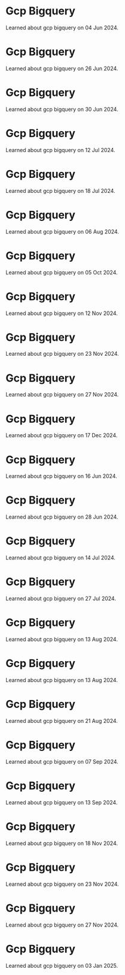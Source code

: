 # Gcp Bigquery
Learned about gcp bigquery on 04 Jun 2024.

# Gcp Bigquery
Learned about gcp bigquery on 26 Jun 2024.

# Gcp Bigquery
Learned about gcp bigquery on 30 Jun 2024.

# Gcp Bigquery
Learned about gcp bigquery on 12 Jul 2024.

# Gcp Bigquery
Learned about gcp bigquery on 18 Jul 2024.

# Gcp Bigquery
Learned about gcp bigquery on 06 Aug 2024.

# Gcp Bigquery
Learned about gcp bigquery on 05 Oct 2024.

# Gcp Bigquery
Learned about gcp bigquery on 12 Nov 2024.

# Gcp Bigquery
Learned about gcp bigquery on 23 Nov 2024.

# Gcp Bigquery
Learned about gcp bigquery on 27 Nov 2024.

# Gcp Bigquery
Learned about gcp bigquery on 17 Dec 2024.

# Gcp Bigquery
Learned about gcp bigquery on 16 Jun 2024.

# Gcp Bigquery
Learned about gcp bigquery on 28 Jun 2024.

# Gcp Bigquery
Learned about gcp bigquery on 14 Jul 2024.

# Gcp Bigquery
Learned about gcp bigquery on 27 Jul 2024.

# Gcp Bigquery
Learned about gcp bigquery on 13 Aug 2024.

# Gcp Bigquery
Learned about gcp bigquery on 13 Aug 2024.

# Gcp Bigquery
Learned about gcp bigquery on 21 Aug 2024.

# Gcp Bigquery
Learned about gcp bigquery on 07 Sep 2024.

# Gcp Bigquery
Learned about gcp bigquery on 13 Sep 2024.

# Gcp Bigquery
Learned about gcp bigquery on 18 Nov 2024.

# Gcp Bigquery
Learned about gcp bigquery on 23 Nov 2024.

# Gcp Bigquery
Learned about gcp bigquery on 27 Nov 2024.

# Gcp Bigquery
Learned about gcp bigquery on 03 Jan 2025.

